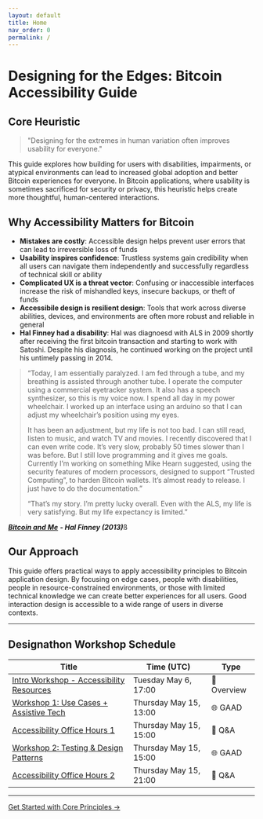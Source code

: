 ```yaml
---
layout: default
title: Home
nav_order: 0
permalink: /
---
```


# Designing for the Edges: Bitcoin Accessibility Guide

## Core Heuristic

> "Designing for the extremes in human variation often improves usability for everyone."

This guide explores how building for users with disabilities, impairments, or atypical environments can lead to increased global adoption and better Bitcoin experiences for everyone. In Bitcoin applications, where usability is sometimes sacrificed for security or privacy, this heuristic helps create more thoughtful, human-centered interactions.

## Why Accessibility Matters for Bitcoin

- **Mistakes are costly**: Accessible design helps prevent user errors that can lead to irreversible loss of funds
- **Usability inspires confidence**: Trustless systems gain credibility when all users can navigate them independently and successfully regardless of technical skill or ability
- **Complicated UX is a threat vector**: Confusing or inaccessible interfaces increase the risk of mishandled keys, insecure backups, or theft of funds
- **Accessibile design is resilient design**: Tools that work across diverse abilities, devices, and environments are often more robust and reliable in general
- **Hal Finney had a disability**: Hal was diagnoesd with ALS in 2009 shortly after receiving the first bitcoin transaction and starting to work with Satoshi. Despite his diagnosis, he continued working on the project until his untimely passing in 2014.

> “Today, I am essentially paralyzed. I am fed through a tube, and my breathing is assisted through another tube. I operate the computer using a commercial eyetracker system. It also has a speech synthesizer, so this is my voice now. I spend all day in my power wheelchair. I worked up an interface using an arduino so that I can adjust my wheelchair’s position using my eyes.
>
>It has been an adjustment, but my life is not too bad. I can still read, listen to music, and watch TV and movies. I recently discovered that I can even write code. It’s very slow, probably 50 times slower than I was before. But I still love programming and it gives me goals. Currently I’m working on something Mike Hearn suggested, using the security features of modern processors, designed to support “Trusted Computing”, to harden Bitcoin wallets. It’s almost ready to release. I just have to do the documentation.” 
>
>“That’s my story. I’m pretty lucky overall. Even with the ALS, my life is very satisfying. But my life expectancy is limited.”
>
<cite>[***Bitcoin and Me***](https://nakamotoinstitute.org/library/bitcoin-and-me/) ***- Hal Finney (2013)***</cite>ß

## Our Approach

This guide offers practical ways to apply accessibility principles to Bitcoin application design. By focusing on edge cases, people with disabilities, people in resource-constrained environments, or those with limited technical knowledge we can create better experiences for all users. Good interaction design is accessible to a wide range of users in diverse contexts.


---

## Designathon Workshop Schedule

<table>
    <thead>
        <tr>
            <th><strong>Title</strong></th>
            <th><strong>Time (UTC)</strong></th>
            <th><strong>Type</strong></th>
        </tr>
    </thead>
    <tbody>
        <tr>
            <td><a href="https://github.com/BitcoinDesign/Meta/issues/780">Intro Workshop - Accessibility Resources</a></td>
            <td>Tuesday May 6, 17:00</td>
            <td><span aria-hidden="true">🧠</span> Overview</td>
        </tr>
        <tr>
            <td><a href="https://github.com/BitcoinDesign/Meta/issues/788">Workshop 1: Use Cases + Assistive Tech</a></td>
            <td>Thursday May 15, 13:00</td>
            <td><span aria-hidden="true">🌐</span> GAAD</td>
        </tr>
        <tr>
            <td><a href="https://github.com/BitcoinDesign/Meta/issues/789">Accessibility Office Hours 1</a></td>
            <td>Thursday May 15, 15:00</td>
            <td><span aria-hidden="true">💬</span> Q&A</td>
        </tr>
        <tr>
            <td><a href="https://github.com/BitcoinDesign/Meta/issues/790">Workshop 2: Testing & Design Patterns</a></td>
            <td>Thursday May 15, 15:00</td>
            <td><span aria-hidden="true">🌐</span> GAAD</td>
        </tr>
        <tr>
            <td><a href="https://github.com/BitcoinDesign/Meta/issues/791">Accessibility Office Hours 2</a></td>
            <td>Thursday May 15, 21:00</td>
            <td><span aria-hidden="true">💬</span> Q&A</td>
        </tr>
    </tbody>
</table>

---

[Get Started with Core Principles →](principles.html)

